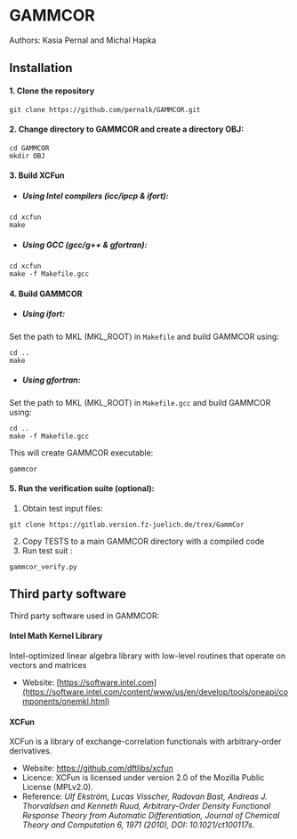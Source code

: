 # GAMMCOR
Authors: Kasia Pernal and Michal Hapka

## Installation
#### 1. Clone the repository
```
git clone https://github.com/pernalk/GAMMCOR.git 
```

#### 2. Change directory to GAMMCOR and create a directory OBJ:
```
cd GAMMCOR
mkdir OBJ
```

#### 3. Build XCFun
* ##### Using Intel compilers (icc/ipcp & ifort):
```
cd xcfun
make
```
* ##### Using GCC (gcc/g++ & gfortran):
```
cd xcfun
make -f Makefile.gcc
```
#### 4. Build GAMMCOR
* ##### Using ifort:

Set the path to MKL (MKL_ROOT) in `Makefile` and build GAMMCOR using:
```
cd ..
make
```
* ##### Using gfortran:

Set the path to MKL (MKL_ROOT) in `Makefile.gcc` and build GAMMCOR using:
```
cd ..
make -f Makefile.gcc
```


This will create GAMMCOR executable:
```
gammcor
```
#### 5. Run the verification suite (optional):
1. Obtain test input files:
```
git clone https://gitlab.version.fz-juelich.de/trex/GammCor
```
2. Copy TESTS to a main GAMMCOR directory with a compiled code
3. Run test suit :

```
gammcor_verify.py
```

## Third party software
Third party software used in GAMMCOR:
#### Intel Math Kernel Library
Intel-optimized linear algebra library with low-level routines that operate on vectors and matrices
* Website: [https://software.intel.com](https://software.intel.com/content/www/us/en/develop/tools/oneapi/components/onemkl.html)
#### XCFun
XCFun is a library of exchange-correlation functionals with arbitrary-order derivatives.
* Website: https://github.com/dftlibs/xcfun
* Licence: XCFun is licensed under version 2.0 of the Mozilla Public License (MPLv2.0).
* Reference:
_Ulf Ekström, Lucas Visscher, Radovan Bast, Andreas J. Thorvaldsen and Kenneth Ruud, 
Arbitrary-Order Density Functional Response Theory from Automatic Differentiation, 
Journal of Chemical Theory and Computation 6, 1971 (2010), DOI: 10.1021/ct100117s_.